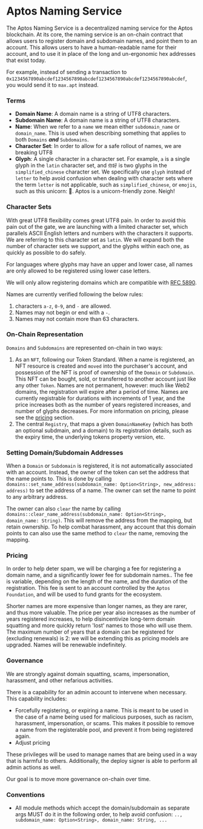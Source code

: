 # Aptos Naming Service

The Aptos Naming Service is a decentralized naming service for the Aptos blockchain.
At its core, the naming service is an on-chain contract that allows users to register domain and subdomain names, and
point them to an account. This allows users to have a human-readable name for their account, and to use it in place of
the long and un-ergonomic hex addresses that exist today.

For example, instead of sending a transaction to `0x1234567890abcdef1234567890abcdef1234567890abcdef1234567890abcdef`,
you would send it to `max.apt` instead.

### Terms

- **Domain Name**: A domain name is a string of UTF8 characters.
- **Subdomain Name**: A domain name is a string of UTF8 characters.
- **Name**: When we refer to a `name` we mean either `subdomain_name` or `domain_name`.
  This is used when describing something that applies to both `Domains` _**and**_ `Subdomains`.
- **Character Set**: In order to allow for a safe rollout of names, we are breaking UTF8
- **Glyph**: A single character in a character set. For example, `a` is a single glyph in the `latin` character set,
  and `你好` is two glyphs in the `simplified_chinese` character set. We specifically use `glyph` instead of `letter` to
  help avoid confusion when dealing with character sets where the term `letter` is not applicable, such
  as `simplified_chinese`, or `emojis`, such as this unicorn: 🦄. Aptos is a unicorn-friendly zone. Neigh!

### Character Sets

With great UTF8 flexibility comes great UTF8 pain. In order to avoid this pain out of the gate, we are launching with a
limited character set, which parallels ASCII English letters and numbers with the characters it supports. We are
referring to
this character set as `latin`.
We will expand both the number of character sets we support, and the glyphs within each one, as quickly as possible to
do safely.

For languages where glyphs may have an upper and lower case, all names are only allowed to be registered using lower
case letters.

We will only allow registering domains which are compatible with [RFC 5890](https://www.rfc-editor.org/rfc/rfc5890).

Names are currently verified following the below rules:

1. characters `a-z`, `0-9`, and `-` are allowed.
2. Names may not begin or end with a `-`.
3. Names may not contain more than 63 characters.

### On-Chain Representation

`Domains` and `Subdomains` are represented on-chain in two ways:

1. As an `NFT`, following our Token Standard. When a name is registered, an NFT resource is created and `moved` into the
   purchaser's account, and possession of the NFT is proof of ownership of the `Domain` or `Subdomain`. This NFT can be
   bought, sold, or transferred to another account just like any other `Token`. Names are not permanent, however: much
   like Web2 domains, the registration will expire after a period of time. Names are currently registrable for durations
   with increments of 1 year, and the price increases both as the number of years registered increases, and number of
   glyphs decreases. For more information on pricing, please see the [pricing](#pricing) section.
2. The central `Registry`, that maps a given `DomainNameKey` (which has both an optional subdmain, and a domain) to its
   registration details, such as the expiry time, the underlying tokens property version, etc.

### Setting Domain/Subdomain Addresses

When a `Domain` or `Subdomain` is registered, it is not automatically associated with an account. Instead, the owner of
the token can set the address that the name points to. This is done by
calling `domains::set_name_address(subdomain_name: Option<String>, new_address: address)` to set the address of a name.
The owner can set the name to point to any arbitrary address.

The owner can also `clear` the name by
calling `domains::clear_name_address(subdomain_name: Option<String>, domain_name: String)`. This will remove the address
from the mapping, but retain ownership. To help combat harassment, any account that this domain points to can also use
the same method to `clear` the name, removing the mapping.

### Pricing

In order to help deter spam, we will be charging a fee for registering a domain name, and a significantly lower fee for
subdomain names..
The fee is variable, depending on the length of the name, and the duration of the registration.
This fee is sent to an account controlled by the `Aptos Foundation`, and will be used to fund grants for the ecosystem.

Shorter names are more expensive than longer names, as they are rarer, and thus more valuable.
The price per year also increases as the number of years registered increases, to help disincentivize long-term domain
squatting and more quickly return 'lost' names to those who will use them.
The maximum number of years that a domain can be registered for (excluding renewals) is 2: we will be extending this as
pricing models are upgraded. Names will be renewable indefinitely.

### Governance

We are strongly against domain squatting, scams, impersonation, harassment, and other nefarious activities.

There is a capability for an admin account to intervene when necessary. This capability includes:

- Forcefully registering, or expiring a name. This is meant to be used in the case of a name being used for malicious
  purposes, such as racism, harassment, impersonation, or scams. This makes it possible to remove a name from the
  registerable pool, and prevent it from being registered again.
- Adjust pricing

These privileges will be used to manage names that are being used in a way that is harmful to others.
Additionally, the deploy signer is able to perform all admin actions as well.

Our goal is to move more governance on-chain over time.

### Conventions

- All module methods which accept the domain/subdomain as separate args MUST do it in the following order, to help
  avoid confusion: `.., subdomain_name: Option<String>, domain_name: String, ...`